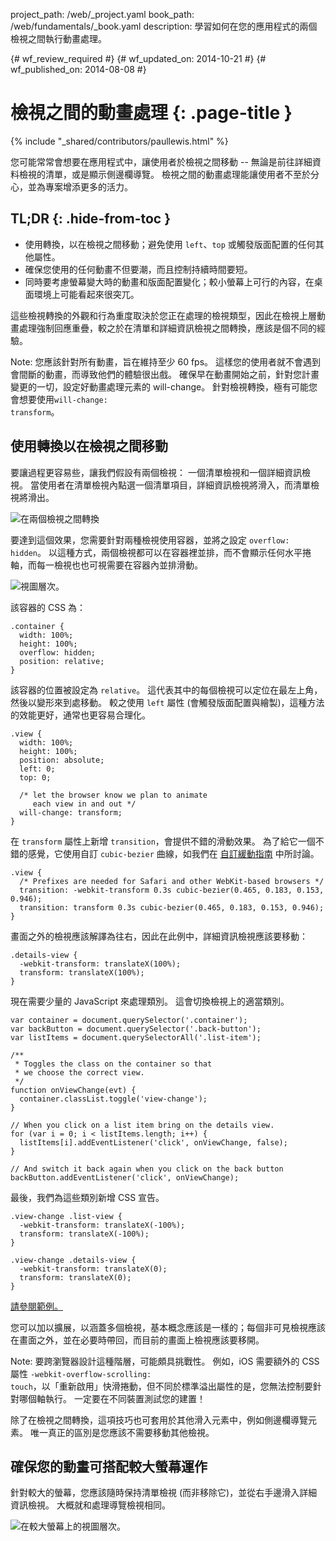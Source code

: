 project_path: /web/_project.yaml
book_path: /web/fundamentals/_book.yaml
description: 學習如何在您的應用程式的兩個檢視之間執行動畫處理。

{# wf_review_required #}
{# wf_updated_on: 2014-10-21 #}
{# wf_published_on: 2014-08-08 #}

# 檢視之間的動畫處理 {: .page-title }

{% include "_shared/contributors/paullewis.html" %}


您可能常常會想要在應用程式中，讓使用者於檢視之間移動 -- 無論是前往詳細資料檢視的清單，或是顯示側邊欄導覽。 檢視之間的動畫處理能讓使用者不至於分心，並為專案增添更多的活力。

## TL;DR {: .hide-from-toc }
- 使用轉換，以在檢視之間移動；避免使用 `left`、`top` 或觸發版面配置的任何其他屬性。
- 確保您使用的任何動畫不但要潮，而且控制持續時間要短。
- 同時要考慮螢幕變大時的動畫和版面配置變化；較小螢幕上可行的內容，在桌面環境上可能看起來很突兀。


這些檢視轉換的外觀和行為重度取決於您正在處理的檢視類型，因此在檢視上層動畫處理強制回應重疊，較之於在清單和詳細資訊檢視之間轉換，應該是個不同的經驗。

<!-- TODO: Verify note type! -->
Note: 您應該針對所有動畫，旨在維持至少 60 fps。 這樣您的使用者就不會遇到會間斷的動畫，而導致他們的體驗很出戲。 確保早在動畫開始之前，針對您計畫變更的一切，設定好動畫處理元素的 will-change。 針對檢視轉換，極有可能您會想要使用<code>will-change: transform</code>。

## 使用轉換以在檢視之間移動

要讓過程更容易些，讓我們假設有兩個檢視： 一個清單檢視和一個詳細資訊檢視。 當使用者在清單檢視內點選一個清單項目，詳細資訊檢視將滑入，而清單檢視將滑出。

<img src="imgs/gifs/view-translate.gif" alt="在兩個檢視之間轉換" />

要達到這個效果，您需要針對兩種檢視使用容器，並將之設定 `overflow: hidden`。 以這種方式，兩個檢視都可以在容器裡並排，而不會顯示任何水平捲軸，而每一檢視也也可視需要在容器內並排滑動。

<img src="imgs/container-two-views.svg" alt="視圖層次。" />

該容器的 CSS 為：


    .container {
      width: 100%;
      height: 100%;
      overflow: hidden;
      position: relative;
    }
    

該容器的位置被設定為 `relative`。 這代表其中的每個檢視可以定位在最左上角，然後以變形來到處移動。 較之使用 `left` 屬性 (會觸發版面配置與繪製)，這種方法的效能更好，通常也更容易合理化。


    .view {
      width: 100%;
      height: 100%;
      position: absolute;
      left: 0;
      top: 0;
    
      /* let the browser know we plan to animate
         each view in and out */
      will-change: transform;
    }
    

在 `transform` 屬性上新增 `transition`，會提供不錯的滑動效果。 為了給它一個不錯的感覺，它使用自訂 `cubic-bezier` 曲線，如我們在 [自訂緩動指南](custom-easing.html) 中所討論。


    .view {
      /* Prefixes are needed for Safari and other WebKit-based browsers */
      transition: -webkit-transform 0.3s cubic-bezier(0.465, 0.183, 0.153, 0.946);
      transition: transform 0.3s cubic-bezier(0.465, 0.183, 0.153, 0.946);
    }
    

畫面之外的檢視應該解譯為往右，因此在此例中，詳細資訊檢視應該要移動：


    .details-view {
      -webkit-transform: translateX(100%);
      transform: translateX(100%);
    }
    

現在需要少量的 JavaScript 來處理類別。 這會切換檢視上的適當類別。


    var container = document.querySelector('.container');
    var backButton = document.querySelector('.back-button');
    var listItems = document.querySelectorAll('.list-item');
    
    /**
     * Toggles the class on the container so that
     * we choose the correct view.
     */
    function onViewChange(evt) {
      container.classList.toggle('view-change');
    }
    
    // When you click on a list item bring on the details view.
    for (var i = 0; i < listItems.length; i++) {
      listItems[i].addEventListener('click', onViewChange, false);
    }
    
    // And switch it back again when you click on the back button
    backButton.addEventListener('click', onViewChange);
    

最後，我們為這些類別新增 CSS 宣告。


    .view-change .list-view {
      -webkit-transform: translateX(-100%);
      transform: translateX(-100%);
    }
    
    .view-change .details-view {
      -webkit-transform: translateX(0);
      transform: translateX(0);
    }
    

<a href="https://googlesamples.github.io/web-fundamentals/samples/../fundamentals/design-and-ui/animations/inter-view-animation.html">請參閱範例。</a>

您可以加以擴展，以涵蓋多個檢視，基本概念應該是一樣的；每個非可見檢視應該在畫面之外，並在必要時帶回，而目前的畫面上檢視應該要移開。

<!-- TODO: Verify note type! -->
Note: 要跨瀏覽器設計這種階層，可能頗具挑戰性。 例如，iOS 需要額外的 CSS 屬性 <code>-webkit-overflow-scrolling: touch</code>，以「重新啟用」快滑捲動，但不同於標準溢出屬性的是，您無法控制要針對哪個軸執行。 一定要在不同裝置測試您的建置！

除了在檢視之間轉換，這項技巧也可套用於其他滑入元素中，例如側邊欄導覽元素。 唯一真正的區別是您應該不需要移動其他檢視。

## 確保您的動畫可搭配較大螢幕運作

針對較大的螢幕，您應該隨時保持清單檢視 (而非移除它)，並從右手邊滑入詳細資訊檢視。 大概就和處理導覽檢視相同。

<img src="imgs/container-two-views-ls.svg" alt="在較大螢幕上的視圖層次。" />


